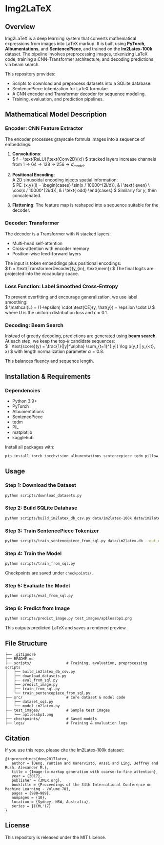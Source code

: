 # Img2LaTeX

## Overview

Img2LaTeX is a deep learning system that converts mathematical expressions from images into LaTeX markup. It is built using **PyTorch**, **Albumentations**, and **SentencePiece**, and trained on the **Im2Latex-100k** dataset. The pipeline involves preprocessing images, tokenizing LaTeX code, training a CNN–Transformer architecture, and decoding predictions via beam search.

This repository provides:
- Scripts to download and preprocess datasets into a SQLite database.
- SentencePiece tokenization for LaTeX formulae.
- A CNN encoder and Transformer decoder for sequence modeling.
- Training, evaluation, and prediction pipelines.

## Mathematical Model Description

### Encoder: CNN Feature Extractor

The encoder processes grayscale formula images into a sequence of embeddings.

1. **Convolutions**:  
   $
      f = \text{ReLU}(\text{Conv2D}(x))
   $ 
   stacked layers increase channels from 1 → 64 → 128 → 256 → $d_{model}$.

2. **Positional Encoding**:  
   A 2D sinusoidal encoding injects spatial information:  
   $
      PE_{x,y}(i) =
      \begin{cases}
         \sin(x / 10000^{2i/d}), & i \text{ even} \\
         \cos(x / 10000^{2i/d}), & i \text{ odd}
      \end{cases}
   $
   Similarly for $y$, then concatenated.

3. **Flattening**: The feature map is reshaped into a sequence suitable for the decoder.

### Decoder: Transformer

The decoder is a Transformer with $N$ stacked layers:
- Multi-head self-attention
- Cross-attention with encoder memory
- Position-wise feed-forward layers

The input is token embeddings plus positional encodings:  
$
   h = \text{TransformerDecoder}(y_{in}, \text{mem})
$
The final logits are projected into the vocabulary space.

### Loss Function: Label Smoothed Cross-Entropy

To prevent overfitting and encourage generalization, we use label smoothing:  
$
   \mathcal{L} = (1-\epsilon) \cdot \text{CE}(y, \hat{y}) + \epsilon \cdot U
$
where $U$ is the uniform distribution loss and $\epsilon = 0.1$.

### Decoding: Beam Search

Instead of greedy decoding, predictions are generated using **beam search**. At each step, we keep the top-$k$ candidate sequences:  
$
`   \text{score}(y) = \frac{1}{|y|^\alpha} \sum_{t=1}^{|y|} \log p(y_t | y_{<t}, x)
$ 
with length normalization parameter $\alpha = 0.8$.

This balances fluency and sequence length.

## Installation & Requirements

### Dependencies
- Python 3.9+
- PyTorch
- Albumentations
- SentencePiece
- tqdm
- PIL
- matplotlib
- kagglehub

Install all packages with:
```bash
pip install torch torchvision albumentations sentencepiece tqdm pillow matplotlib kagglehub
```

## Usage

### Step 1: Download the Dataset
```bash
python scripts/download_datasets.py
```

### Step 2: Build SQLite Database
```bash
python scripts/build_im2latex_db_csv.py data/im2latex-100k data/im2latex.db
```

### Step 3: Train SentencePiece Tokenizer
```bash
python scripts/train_sentencepiece_from_sql.py data/im2latex.db --out_dir data/spm --vocab_size 2000
```

### Step 4: Train the Model
```bash
python scripts/train_from_sql.py
```

Checkpoints are saved under `checkpoints/`.

### Step 5: Evaluate the Model
```bash
python scripts/eval_from_sql.py
```

### Step 6: Predict from Image
```bash
python scripts/predict_image.py test_images/ap1lessbp1.png
```

This outputs predicted LaTeX and saves a rendered preview.

## File Structure

```
├── .gitignore
├── README.md
├── scripts/                # Training, evaluation, preprocessing scripts
│   ├── build_im2latex_db_csv.py
│   ├── download_datasets.py
│   ├── eval_from_sql.py
│   ├── predict_image.py
│   ├── train_from_sql.py
│   └── train_sentencepiece_from_sql.py
├── src/                    # Core dataset & model code
│   ├── dataset_sql.py
│   └── model_im2latex.py
├── test_images/            # Sample test images
│   └── ap1lessbp1.png
├── checkpoints/            # Saved models
├── logs/                   # Training & evaluation logs

```

## Citation

If you use this repo, please cite the Im2Latex-100k dataset:

```
@inproceedings{deng2017latex,
   author = {Deng, Yuntian and Kanervisto, Anssi and Ling, Jeffrey and Rush, Alexander M.},
   title = {Image-to-markup generation with coarse-to-fine attention},
   year = {2017},
   publisher = {JMLR.org},
   booktitle = {Proceedings of the 34th International Conference on Machine Learning - Volume 70},
   pages = {980–989},
   numpages = {10},
   location = {Sydney, NSW, Australia},
   series = {ICML'17}
}
```

## License

This repository is released under the MIT License.
